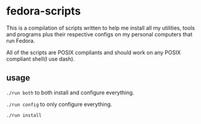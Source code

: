 # fedora-scripts

This is a compilation of scripts written to help me install all my utilities, tools and programs plus their respective configs on my personal computers that run Fedora.

All of the scripts are POSIX compliants and should work on any POSIX compliant shell(I use dash).

## usage

`./run both` to both install and configure everything.

`./run config` to only configure everything.

`./run install`
